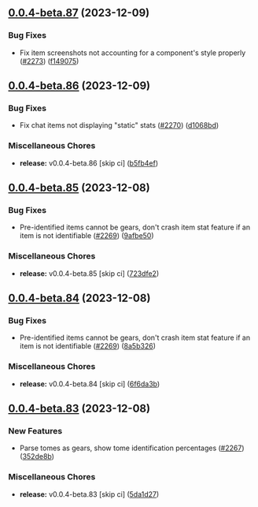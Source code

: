 ## [0.0.4-beta.87](https://github.com/Wynntils/Artemis/compare/v0.0.4-beta.86...v0.0.4-beta.87) (2023-12-09)


### Bug Fixes

* Fix item screenshots not accounting for a component's style properly ([#2273](https://github.com/Wynntils/Artemis/issues/2273)) ([f149075](https://github.com/Wynntils/Artemis/commit/f1490758868014be99d2dc3ec45f5655471b893e))

## [0.0.4-beta.86](https://github.com/Wynntils/Artemis/compare/v0.0.4-beta.85...v0.0.4-beta.86) (2023-12-09)


### Bug Fixes

* Fix chat items not displaying "static" stats ([#2270](https://github.com/Wynntils/Artemis/issues/2270)) ([d1068bd](https://github.com/Wynntils/Artemis/commit/d1068bd9c61838214c6ba45ed0b9552a2019e0c5))


### Miscellaneous Chores

* **release:** v0.0.4-beta.86 [skip ci] ([b5fb4ef](https://github.com/Wynntils/Artemis/commit/b5fb4ef157943bc6c3fec3f966e332ea60207542))

## [0.0.4-beta.85](https://github.com/Wynntils/Artemis/compare/v0.0.4-beta.84...v0.0.4-beta.85) (2023-12-08)


### Bug Fixes

* Pre-identified items cannot be gears, don't crash item stat feature if an item is not identifiable ([#2269](https://github.com/Wynntils/Artemis/issues/2269)) ([9afbe50](https://github.com/Wynntils/Artemis/commit/9afbe5017bbe5ab2bfaa0065814a1b6ce81c7179))


### Miscellaneous Chores

* **release:** v0.0.4-beta.85 [skip ci] ([723dfe2](https://github.com/Wynntils/Artemis/commit/723dfe2fd024b21bfe9773b78bc33a5d387faabf))

## [0.0.4-beta.84](https://github.com/Wynntils/Artemis/compare/v0.0.4-beta.83...v0.0.4-beta.84) (2023-12-08)


### Bug Fixes

* Pre-identified items cannot be gears, don't crash item stat feature if an item is not identifiable ([#2269](https://github.com/Wynntils/Artemis/issues/2269)) ([8a5b326](https://github.com/Wynntils/Artemis/commit/8a5b3264175ba5878ca0151f4d4a8d4514d7301e))


### Miscellaneous Chores

* **release:** v0.0.4-beta.84 [skip ci] ([6f6da3b](https://github.com/Wynntils/Artemis/commit/6f6da3b85e406708aeef99a41e6d7c841638ea9e))

## [0.0.4-beta.83](https://github.com/Wynntils/Artemis/compare/v0.0.4-beta.82...v0.0.4-beta.83) (2023-12-08)


### New Features

* Parse tomes as gears, show tome identification percentages ([#2267](https://github.com/Wynntils/Artemis/issues/2267)) ([352de8b](https://github.com/Wynntils/Artemis/commit/352de8bd9ca6897846248a8b1f5db49bf4fc6cff))


### Miscellaneous Chores

* **release:** v0.0.4-beta.83 [skip ci] ([5da1d27](https://github.com/Wynntils/Artemis/commit/5da1d27a5a8951a3e7a3ba7aa22349bee8b48334))

